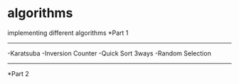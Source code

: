 # algorithms
implementing different algorithms
*Part 1
***********
-Karatsuba
-Inversion Counter
-Quick Sort 3ways
-Random Selection
***********
*Part 2
